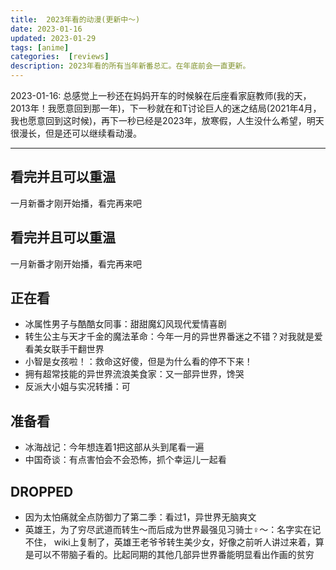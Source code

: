 ```yaml
---
title:  2023年看的动漫(更新中～)
date: 2023-01-16
updated: 2023-01-29
tags: [anime]
categories:  [reviews]
description: 2023年看的所有当年新番总汇。在年底前会一直更新。
---
```


2023-01-16: 总感觉上一秒还在妈妈开车的时候躲在后座看家庭教师(我的天，2013年！我愿意回到那一年)，下一秒就在和T讨论巨人的迷之结局(2021年4月，我也愿意回到这时候)，再下一秒已经是2023年，放寒假，人生没什么希望，明天很漫长，但是还可以继续看动漫。

<hr>


## 看完并且可以重温

一月新番才刚开始播，看完再来吧

## 看完并且可以重温

一月新番才刚开始播，看完再来吧

## 正在看

- 冰属性男子与酷酷女同事：甜甜魔幻风现代爱情喜剧
- 转生公主与天才千金的魔法革命：今年一月的异世界番迷之不错？对我就是爱看美女联手干翻世界
- 小智是女孩啦！：救命这好傻，但是为什么看的停不下来！
- 拥有超常技能的异世界流浪美食家：又一部异世界，馋哭
- 反派大小姐与实况转播：可

## 准备看

- 冰海战记：今年想连着1把这部从头到尾看一遍
- 中国奇谈：有点害怕会不会恐怖，抓个幸运儿一起看

## DROPPED

- 因为太怕痛就全点防御力了第二季：看过1，异世界无脑爽文
- 英雄王，为了穷尽武道而转生～而后成为世界最强见习骑士♀～：名字实在记不住， wiki上复制了，英雄王老爷爷转生美少女，好像之前听人讲过来着，算是可以不带脑子看的。比起同期的其他几部异世界番能明显看出作画的贫穷
